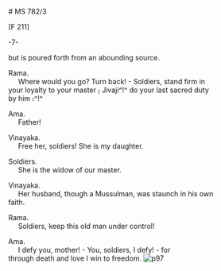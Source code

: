 # MS 782/3

[F 211]

-7-

but is poured forth from an abounding source. 

Rama. \
&nbsp;&nbsp;&nbsp;&nbsp;&nbsp;Where would you go? Turn back! - Soldiers, stand firm in \
your loyalty to your master ~~,~~ Jivaji^!^ do your last sacred duty \
by him ~~.~~^!^

Ama. \
&nbsp;&nbsp;&nbsp;&nbsp;&nbsp;Father! 

Vinayaka. \
&nbsp;&nbsp;&nbsp;&nbsp;&nbsp;Free her, soldiers! She is my daughter. 

Soldiers. \
&nbsp;&nbsp;&nbsp;&nbsp;&nbsp;She is the widow of our master. 

Vinayaka. \
&nbsp;&nbsp;&nbsp;&nbsp;&nbsp;Her husband, though a Mussulman, was staunch in his own \
faith. 

Rama. \
&nbsp;&nbsp;&nbsp;&nbsp;&nbsp;Soldiers, keep this old man under control! 

Ama. \
&nbsp;&nbsp;&nbsp;&nbsp;&nbsp;I defy you, mother! - You, soldiers, I defy! - for \
through death and love I win to freedom.
![p97](MS782_3-097.jpg)
